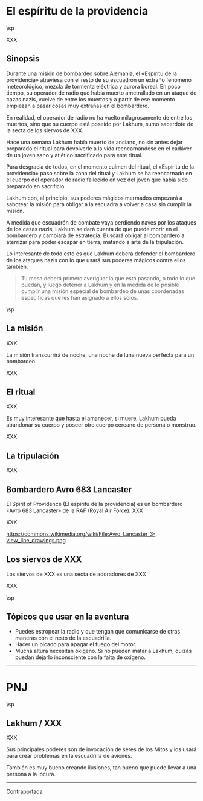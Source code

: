 # El espíritu de la providencia

\sp

XXX

## Sinopsis

Durante una misión de bombardeo sobre Alemania, el «Espíritu de la providencia» atraviesa con el resto de su escuadrón un extraño fenómeno meteorológico, mezcla de tormenta eléctrica y aurora boreal. En poco tiempo, su operador de radio que había muerto ametrallado en un ataque de cazas nazis, vuelve de entre los muertos y a partir de ese momento empiezan a pasar cosas muy extrañas en el bombardero.

En realidad, el operador de radio no ha vuelto milagrosamente de entre los muertos, sino que su cuerpo está poseído por Lakhum, sumo sacerdote de la secta de los siervos de XXX.

Hace una semana Lakhum había muerto de anciano, no sin antes dejar preparado el ritual para devolverle a la vida reencarnándose en el cadáver de un joven sano y atlético sacrificado para este ritual.

Para desgracia de todos, en el momento culmen del ritual, el «Espíritu de la providencia» paso sobre la zona del ritual y Lakhum se ha reencarnado en el cuerpo del operador de radio fallecido en vez del joven que había sido preparado en sacrificio.

Lakhum con, al principio, sus poderes mágicos mermados empezará a sabotear la misión para obligar a la escuadra a volver a casa sin cumplir la misión. 

A medida que escuadrón de combate vaya perdiendo naves por los ataques de los cazas nazis, Lakhum se dará cuenta de que puede morir en el bombardero y cambiará de estrategia. Buscará obligar al bombardero a aterrizar para poder escapar en tierra, matando a arte de la tripulación.

Lo interesante de todo esto es que Lakhum deberá defender el bombardero de los ataques nazis con lo que usará sus poderes mágicos contra ellos también.

> Tu mesa deberá primero averiguar lo que está pasando, o todo lo que puedan, y luego detener a Lakhum y en la medida de lo posible cumplir una misión especial de bombardeo de unas coordenadas específicas que les han asignado a ellos solos.

\sp

## La misión

XXX

La misión transcurrirá de noche, una noche de luna nueva perfecta para un bombardeo.

XXX

## El ritual

XXX

Es muy interesante que hasta el amanecer, si muere, Lakhum pueda abandonar su cuerpo y poseer otro cuerpo cercano de persona o monstruo.

XXX

## La tripulación

XXX

## Bombardero Avro 683 Lancaster

El Spirit of Providence (El espíritu de la providencia) es un bombardero «Avro 683 Lancaster» de la RAF (Royal Air Force). XXX

XXX

https://commons.wikimedia.org/wiki/File:Avro_Lancaster_3-view_line_drawings.png

## Los siervos de XXX

Los siervos de XXX es una secta de adoradores de XXX 

XXX

\sp

## Tópicos que usar en la aventura

* Puedes estropear la radio y que tengan que comunicarse de otras maneras con el resto de la escuadrilla.
* Hacer un picado para apagar el fuego del motor.
* Mucha altura necesitan oxígeno. Si no pueden matar a Lakhum, quizás puedan dejarlo inconsciente con la falta de oxígeno.

***

# PNJ

\sp

## Lakhum / XXX

XXX

Sus principales poderes son de invocación de seres de los Mitos y los usará para crear problemas en la escuadrilla de aviones.

También es muy bueno creando ilusiones, tan bueno que puede llevar a una persona a la locura.

***

Contraportada


